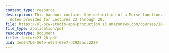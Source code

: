 ```yaml
---
content_type: resource
description: This handout contains the definition of a Morse function. There are no
  notes provided for Lectures 23 through 28.
file: https://ol-ocw-studio-app-production.s3.amazonaws.com/courses/18-965-geometry-of-manifolds-fall-2004/3ed047b0564ee97469e7d2926acc2229_lecture23_28.pdf
file_type: application/pdf
resourcetype: Document
title: lecture23_28.pdf
uid: 3ed047b0-564e-e974-69e7-d2926acc2229
---
```


